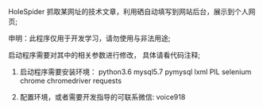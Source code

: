  HoleSpider
 抓取某网址的技术文章，利用硒自动填写到网站后台，展示到个人网页;
 
 申明：此程序仅用于开发学习，请勿使用与非法用途;
 
 启动程序需要对其中的相关参数进行修改， 具体请看代码注释;


1. 启动程序需要安装环境：
	python3.6
	mysql5.7
	pymysql
	lxml
	PIL
	selenium
	chrome
	chromedriver
	requests
	
 2. 配置环境，或者需要开发指导的可联系微信: voice918
 
